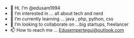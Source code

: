 - 👋 Hi, I’m @edusam1994
- 👀 I’m interested in ... all about tech and nerd
- 🌱 I’m currently learning ... java , php, python, css 
- 💞️ I’m looking to collaborate on ...big startups, freelancer
- 📫 How to reach me ... Edusempertegui@outlook.com

<!---
edusam1994/edusam1994 is a ✨ special ✨ repository because its `README.md` (this file) appears on your GitHub profile.
You can click the Preview link to take a look at your changes.
--->
